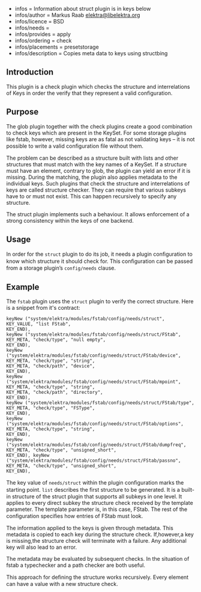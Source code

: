 - infos = Information about struct plugin is in keys below
- infos/author = Markus Raab <elektra@libelektra.org>
- infos/licence = BSD
- infos/needs =
- infos/provides = apply
- infos/ordering = check
- infos/placements = presetstorage
- infos/description = Copies meta data to keys using structbing

## Introduction ##

This plugin is a check plugin which checks the structure and interrelations of Keys in order the verify that they represent a valid configuration. 

## Purpose ##

The glob plugin together with the check plugins create a good combination to check keys which are present in the KeySet. For some storage plugins like fstab, however, missing keys are as fatal as not validating keys – it is not possible to write a valid conﬁguration ﬁle without them. 

The problem can be described as a structure built with lists and other structures that must match with the key names of a KeySet. If a structure must have an element, contrary to glob, the plugin can yield an error if it is missing. During the matching, the plugin also applies metadata to the individual keys. Such plugins that check the structure and interrelations of keys are called structure checker. They can require that various subkeys have to or must not exist. This can happen recursively to specify any structure.

The struct plugin implements such a behaviour. It allows enforcement of a strong consistency within the keys of one backend. 

## Usage ##

In order for the `struct` plugin to do its job, it needs a plugin conﬁguration to know which structure it should check for. This conﬁguration can be passed from a storage plugin’s `config/needs` clause.

## Example ##

The `fstab` plugin uses the `struct` plugin to verify the correct structure. Here is a snippet from it's contract:

	keyNew ("system/elektra/modules/fstab/config/needs/struct", 
	KEY_VALUE, "list FStab",
	KEY_END), 
	keyNew ("system/elektra/modules/fstab/config/needs/struct/FStab",
	KEY_META, "check/type", "null empty", 
	KEY_END), 
	keyNew ("system/elektra/modules/fstab/config/needs/struct/FStab/device", 
	KEY_META, "check/type", "string", 
	KEY_META, "check/path", "device", 
	KEY_END), 
	keyNew ("system/elektra/modules/fstab/config/needs/struct/FStab/mpoint", 
	KEY_META, "check/type", "string", 
	KEY_META, "check/path", "directory", 
	KEY_END), 
	keyNew ("system/elektra/modules/fstab/config/needs/struct/FStab/type", 
	KEY_META, "check/type", "FSType", 
	KEY_END), 
	keyNew ("system/elektra/modules/fstab/config/needs/struct/FStab/options", 
	KEY_META, "check/type", "string", 
	KEY_END), 
	keyNew ("system/elektra/modules/fstab/config/needs/struct/FStab/dumpfreq", 
	KEY_META, "check/type", "unsigned_short", 
	KEY_END), keyNew ("system/elektra/modules/fstab/config/needs/struct/FStab/passno", 
	KEY_META, "check/type", "unsigned_short",
	KEY_END),

The key value of `needs/struct` within the plugin conﬁguration marks the starting point. `list` describes the ﬁrst structure to be generated. It is a built-in structure of the struct plugin that supports all subkeys in one level. It applies to every direct subkey the structure check received by the template parameter. The template parameter is, in this case, FStab. The rest of the conﬁguration speciﬁes how entries of FStab must look. 

The information applied to the keys is given through metadata. This metadata is copied to each key during the structure check. If,however,a key is missing,the structure check will terminate with a failure. Any additional key will also lead to an error. 

The metadata may be evaluated by subsequent checks. In the situation of fstab a typechecker and a path checker are both useful. 

This approach for deﬁning the structure works recursively. Every element can have a value with a new structure check.


